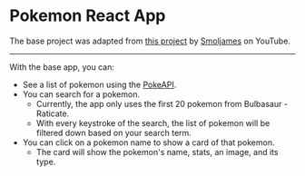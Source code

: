 # Pokemon React App

The base project was adapted from [this project](youtube.com/watch?v=bqDFwWNTv4A) by [Smoljames](https://www.youtube.com/@Smoljames) on YouTube.

---

With the base app, you can:

- See a list of pokemon using the [PokeAPI](https://pokeapi.co/).
- You can search for a pokemon.
  - Currently, the app only uses the first 20 pokemon from Bulbasaur - Raticate.
  - With every keystroke of the search, the list of pokemon will be filtered down based on your search term.
- You can click on a pokemon name to show a card of that pokemon.
  - The card will show the pokemon's name, stats, an image, and its type.

